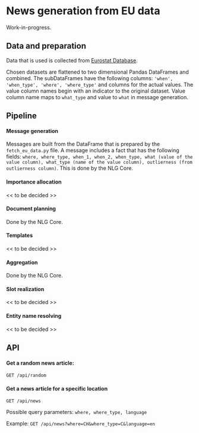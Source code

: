 # News generation from EU data

Work-in-progress.

## Data and preparation

Data that is used is collected from [Eurostat Database](https://ec.europa.eu/eurostat/data/database).

Chosen datasets are flattened to two dimensional Pandas DataFrames and combined. The subDataFrames have the following columns: `'when', 'when_type', 'where', 'where_type'` and columns for the actual values. The value column names begin with an indicator to the original dataset. Value column name maps to `what_type` and value to `what` in message generation.

## Pipeline

#### Message generation

Messages are built from the DataFrame that is prepared by the `fetch_eu_data.py` file. A message includes a fact that has the following fields: `where, where_type, when_1, when_2, when_type, what (value of the value column), what_type (name of the value column), outlierness (from outlierness column)`. This is done by the NLG Core. 

#### Importance allocation

<< to be decided >>

#### Document planning

Done by the NLG Core.

#### Templates

<< to be decided >>

#### Aggregation

Done by the NLG Core.

#### Slot realization

<< to be decided >>

#### Entity name resolving

<< to be decided >>

## API

#### Get a random news article:
`GET /api/random`

#### Get a news article for a specific location 
`GET /api/news`

Possible query parameters:
`where, where_type, language`

Example:
`GET /api/news?where=CH&where_type=C&language=en`
